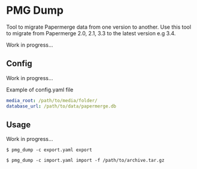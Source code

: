# PMG Dump

Tool to migrate Papermerge data from one version to another.
Use this tool to migrate from Papermerge 2.0, 2.1, 3.3 to the latest version e.g 3.4.

Work in progress...

## Config

Work in progress...

Example of config.yaml file

```yaml
media_root: /path/to/media/folder/
database_url: /path/to/data/papermerge.db
```

## Usage

Work in progress...

```
$ pmg_dump -c export.yaml export
```

```
$ pmg_dump -c import.yaml import -f /path/to/archive.tar.gz
```
